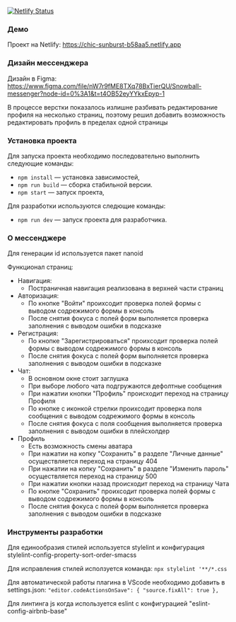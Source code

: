 [![Netlify Status](https://api.netlify.com/api/v1/badges/3904327e-1296-4a8c-9d99-56408df82a4c/deploy-status)](https://app.netlify.com/sites/chic-sunburst-b58aa5/deploys)

### Демо

Проект на Netlify: https://chic-sunburst-b58aa5.netlify.app

### Дизайн мессенджера

Дизайн в Figmа: https://www.figma.com/file/nW7r9fME8TXq78BxTierQU/Snowball-messenger?node-id=0%3A1&t=t4OB52eyYYkxEpyp-1

В процессе верстки показалось излишне разбивать редактирование профиля на несколько страниц, поэтому решил добавить возможность редактировать профиль в пределах одной страницы

### Установка проекта

Для запуска проекта необходимо последовательно выполнить следующие команды:

- `npm install` — установка зависимостей,
- `npm run build` — сборка стабильной версии.
- `npm start` — запуск проекта,

Для разработки используются следющие команды:

- `npm run dev` — запуск проекта для разработчика.

### О мессенджере

Для генерации id используется пакет nanoid

Функционал страниц:

- Навигация:
  - Постраничная навигация реализована в верхней части страниц
- Авторизация:
  - По кнопке "Войти" проихсодит проверка полей формы с выводом содрежимого формы в консоль
  - После снятия фокуса с полей форм выполняется проверка заполнения с выводом ошибки в подсказке
- Регистрация:
  - По кнопке "Зарегистрироваться" проихсодит проверка полей формы с выводом содрежимого формы в консоль
  - После снятия фокуса с полей форм выполняется проверка заполнения с выводом ошибки в подсказке
- Чат:
  - В основном окне стоит заглушка
  - При выборе любого чата подгружаются дефолтные сообщения
  - При нажатии кнопки "Профиль" происходит переход на страницу Профиля
  - По кнопке с иконкой стрелки проихсодит проверка поля сообщения с выводом содрежимого формы в консоль
  - После снятия фокуса с поля сообщения выполняется проверка заполнения с выводом ошибки в плейсхолдер
- Профиль
  - Есть возможность смены аватара
  - При нажатии на копку "Сохранить" в разделе "Личные данные" осуществляется переход на страницу 404
  - При нажатии на копку "Сохранить" в разделе "Изменить пароль" осуществляется переход на страницу 500
  - При нажатии кнопки назад происходит переход на страницу Чата
  - По кнопке "Сохранить" проихсодит проверка полей формы с выводом содрежимого формы в консоль
  - После снятия фокуса с полей форм выполняется проверка заполнения с выводом ошибки в подсказке

### Инструменты разработки

Для единообразия стилей используется stylelint и конфигурация stylelint-config-property-sort-order-smacss

Для исправления стилей исползуется команда:
`npx stylelint '**/*.css`

Для автоматической работы плагина в VScode необходимо добавить в settings.json:
`"editor.codeActionsOnSave": {
  "source.fixAll": true
},`

Для линтинга js когда используется eslint с конфигурацией "eslint-config-airbnb-base"
